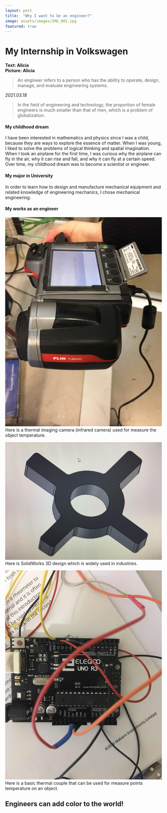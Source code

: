 ```yaml
---
layout: post
title:  "Why I want to be an engineer?"
image: assets/images/IMG_001.jpg
featured: true
---
```


# My Internship in Volkswagen
**Text: Alicia**  
**Picture: Alicia**  

> An engineer refers to a person who has the ability to operate, design, manage, and evaluate engineering systems.

_2021.03.18_
> In the field of engineering and technology, the proportion of female engineers is much smaller than that of men, which is a problem of globalization.

#### My childhood dream
I have been interested in mathematics and physics since I was a child, because they are ways to explore the essence of matter.  When I was young, I liked to solve the problems of logical thinking and spatial imagination.
When I took an airplane for the first time, I was curious why the airplane can fly in the air, why it can rise and fall, and why it can fly at a certain speed.
Over time, my childhood dream was to become a scientist or engineer.

#### My major in University
In order to learn how to design and manufacture mechanical equipment and related knowledge of engineering mechanics, I chose mechanical engineering.

#### My works as an engineer

![501](../assets/images/IMG_002.jpg)
Here is a thermal imaging camera (infrared camera) used for measure the object temperature.

![502](../assets/images/IMG_003.jpg)
Here is SolidWorks 3D design which is widely used in industries.

![503](../assets/images/IMG_004.jpg)
Here is a basic thermal couple that can be used for measure points temperature on an object.

## Engineers can add color to the world!
